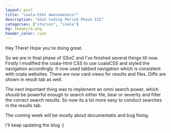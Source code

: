 ```yaml
---
layout: post
title: "coala-html Awesomeness!"
description: "GSoC Coding Period Phase III"
categories: ["stories", "coala"]
bg: images/8.png
header_color: cyan
---
```


Hey There! Hope you're doing great.

So we are in final phase of GSoC and I've finished several things till now. Firstly I modified the coala-html CSS to use coalaCSS and styled the navigation accordingly. It now used tabbed navigation which is consistent with coala websites. 
There are now card views for results and files. Diffs are shown in result tab as well.

The next important thing was to implement an omni search power, which should be powerful enough to search either file, bear or severity and filter the correct search results. So now its a lot more easy to conduct searches in the results tab.

The coming week will be mostly about documentatio and bug fixing.

I'll keep updating the blog :)
